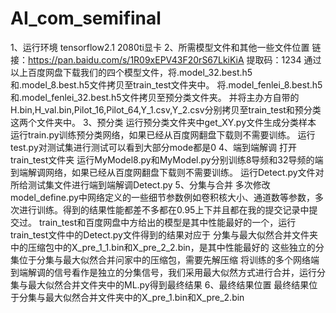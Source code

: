 # AI_com_semifinal
 1、运行环境 
	tensorflow2.1 2080ti显卡
 2、所需模型文件和其他一些文件位置
	链接：https://pan.baidu.com/s/1R09xEPV43F20rS67LkiKiA 
	提取码：1234 
	通过以上百度网盘下载我们的四个模型文件，将.model_32.best.h5和.model_8.best.h5文件拷贝至train_test文件夹中。
	将.model_fenlei_8.best.h5和.model_fenlei_32.best.h5文件拷贝至预分类文件夹。
	并将主办方自带的H.bin,H_val.bin,Pilot_16,Pilot_64,Y_1.csv,Y_2.csv分别拷贝至train_test和预分类这两个文件夹中。
 3、预分类
	运行预分类文件夹中get_XY.py文件生成分类样本
	运行train.py训练预分类网络，如果已经从百度网翻盘下载则不需要训练。
	运行test.py对测试集进行测试可以看到大部分mode都是0
 4、端到端解调
	打开train_test文件夹
	运行MyModel8.py和MyModel.py分别训练8导频和32导频的端到端解调网络，如果已经从百度网翻盘下载则不需要训练。
	运行Detect.py文件对所给测试集文件进行端到端解调Detect.py
 5、分集与合并
	多次修改model_define.py中网络定义的一些细节参数例如卷积核大小、通道数等参数，多次进行训练。得到的结果性能都差不多都在0.95上下并且都在我的提交记录中提交过。
	train_test和百度网盘中方给出的模型是其中性能最好的一个，运行train_test文件中的Detect.py文件得到的结果对应于 分集与最大似然合并文件夹中的压缩包中的X_pre_1_1.bin和X_pre_2_2.bin，是其中性能最好的
	这些独立的分集位于分集与最大似然合并问家中的压缩包，需要先解压缩
	将训练的多个网络端到端解调的信号看作是独立的分集信号，我们采用最大似然方式进行合并，运行分集与最大似然合并文件夹中的ML.py得到最终结果
 6、最终结果位置
	最终结果位于分集与最大似然合并文件夹中的X_pre_1.bin和X_pre_2.bin